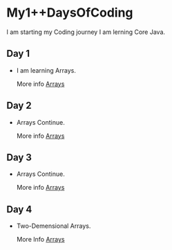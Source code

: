 # My1++DaysOfCoding
I am starting my Coding journey 
I am lerning Core Java.

## Day 1

- I am learning Arrays.

  More info [Arrays](Day1/Day1.md)


## Day 2

 - Arrays Continue.

   More info [Arrays](Day2/Day2.md)  


## Day 3
   
  - Arrays Continue.

    More info [Arrays](Day3/Day3.md)


## Day 4

  - Two-Demensional Arrays.

    More Info [Arrays](Day4/Day4.md)

